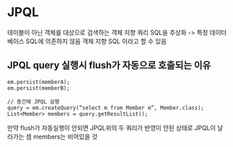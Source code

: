 # JPQL

테이블이 아닌 객체를 대상으로 검색하는 객체 지향 쿼리
SQL을 추상화 -> 특정 데이터베이스 SQL에 의존하지 않음
객체 지향 SQL 이라고 할 수 있음

## JPQL query 실행시 flush가 자동으로 호출되는 이유

```
em.persist(memberA);
em.persist(memberB);

// 중간에 JPQL 실행
query = em.createQuery(“select m from Member m”, Member.class);
List<Member> members = query.getResultList();
```
만약 flush가 자동실행이 안되면 JPQL위의 두 쿼리가 반영이 안된 상태로 JPQL이 날라가는 셈
members는 비어있을 것